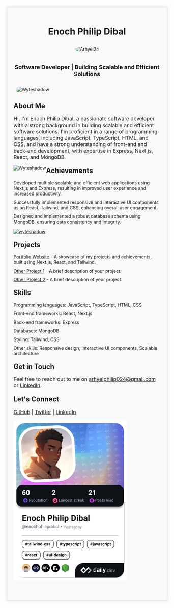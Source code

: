 <!DOCTYPE html>
<html lang="en">
<body>
    <div style="max-width: 800px; margin: 40px auto; padding: 20px; background-color: #f9f9f9; border: 1px solid #ddd; box-shadow: 0 0 10px rgba(0, 0, 0, 0.1);">
        <div style="text-align: center; margin-bottom: 20px;">
            <h1 style="margin-bottom: 10px;">Enoch Philip Dibal</h1>
            <img src="https://komarev.com/ghpvc/?username=arhyel24&label=PROFILE+VIEWS&color=blueviolet&style=flat&abbreviated=true" alt="Arhyel24" style="width: 100px; border-radius: 50%; margin: 20px;" />
            <p style="font-size: 18px; font-weight: bold;">Software Developer | Building Scalable and Efficient Solutions</p>
        </div>
        <div style="display: flex; flex-direction: row; justify-content: center; margin-bottom: 20px;">
            <img align="center" src="https://github-readme-streak-stats.herokuapp.com/?user=arhyel24&" alt="Wyteshadow" style="width: 100%; height: 100%; margin: 10px;" />
        </div>
        <div style="margin-bottom: 20px;" dispay: flex; flex-direction: column>
            <h2 style="margin-top: 0;">About Me</h2>
            <p style="font-size: 16px;">Hi, I'm Enoch Philip Dibal, a passionate software developer with a strong background in building scalable and efficient software solutions. I'm proficient in a range of programming languages, including JavaScript, TypeScript, HTML, and CSS, and have a strong understanding of front-end and back-end development, with expertise in Express, Next.js, React, and MongoDB.</p>
            <p><img align="left" src="https://github-readme-stats.vercel.app/api/top-langs?username=arhyel24&show_icons=true&locale=en&layout=compact" alt="Wyteshadow" style=" 100%; height: 100% margin: 10px;" /></p>
        </div>
        <div style="margin-bottom: 20px;">
            <h2 style="margin-top: 0;">Achievements</h2>
            <ul style="list-style: none; padding: 0; margin: 0;">
                <li style="margin-bottom: 10px;">Developed multiple scalable and efficient web applications using Next.js and Express, resulting in improved user experience and increased productivity.</li>
                <li style="margin-bottom: 10px;">Successfully implemented responsive and interactive UI components using React, Tailwind, and CSS, enhancing overall user engagement.</li>
                <li style="margin-bottom: 10px;">Designed and implemented a robust database schema using MongoDB, ensuring data consistency and integrity.</li>
            </ul>
            <p align="left" style="margin-bottom: 20px;"> <a href="https://github.com/ryo-ma/github-profile-trophy"><img src="https://github-profile-trophy.vercel.app/?username=arhyel24&column=4&row=2&no-bg=true&no-frame=true&theme=darkhub" alt="wyteshadow" /></a> </p>
        </div>
        <div style="margin-bottom: 20px;">
            <h2 style="margin-top: 0;">Projects</h2>
            <ul style="list-style: none; padding: 0; margin: 0;">
                <li style="margin-bottom: 10px;"><a href="https://your-portfolio-website.com">Portfolio Website</a> - A showcase of my projects and achievements, built using Next.js, React, and Tailwind.</li>
                <li style="margin-bottom: 10px;"><a href="https://github.com/your-github-username/project-1">Other Project 1</a> - A brief description of your project.</li>
                <li style="margin-bottom: 10px;"><a href="https://github.com/your-github-username/project-2">Other Project 2</a> - A brief description of your project.</li>
            </ul>
        </div>
        <div style="margin-bottom: 20px;">
            <h2 style="margin-top: 0;">Skills</h2>
            <ul style="list-style: none; padding: 0; margin: 0;">
                <li style="margin-bottom: 10px;">Programming languages: JavaScript, TypeScript, HTML, CSS</li>
                <li style="margin-bottom: 10px;">Front-end frameworks: React, Next.js</li>
                <li style="margin-bottom: 10px;">Back-end frameworks: Express</li>
                <li style="margin-bottom: 10px;">Databases: MongoDB</li>
                <li style="margin-bottom: 10px;">Styling: Tailwind, CSS</li>
                <li style="margin-bottom: 10px;">Other skills: Responsive design, Interactive UI components, Scalable architecture</li>
            </ul>
        </div>
        <div style="margin-bottom: 20px;">
            <h2 style="margin-top: 0;">Get in Touch</h2>
            <p style="font-size: 16px;">Feel free to reach out to me on <a href="mailto:arhyelphilip024@gmail.com">arhyelphilip024@gmail.com</a> or <a href="https://www.linkedin.com/in/aehyel24/">LinkedIn</a>.</p>
        </div>
        <div style="margin-bottom: 20px;">
            <h2 style="margin-top: 0;">Let's Connect</h2>
            <p style="font-size: 16px;"><a href="https://github.com/arhyel24">GitHub</a> | <a href="https://x.com/arhyel24">Twitter</a> | <a href="https://www.linkedin.com/in/arhyel24/">LinkedIn</a></p>
            <a href="https://app.daily.dev/enochphilipdibal"><img src="./devcard.png" width="356" alt="Enoch's Dev Card" style="margin-bottom: 20px;" /></a>
        </div>
    </div>
</body>
</html>
